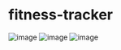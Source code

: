 # fitness-tracker

![image](https://user-images.githubusercontent.com/118866113/205214486-b8185216-895a-4dd8-a81d-b83f8c727977.png)
![image](https://user-images.githubusercontent.com/118866113/205214559-51c97d10-acbc-4ffc-a7f0-0e914b42e538.png)
![image](https://user-images.githubusercontent.com/118866113/205214588-f469ef0a-820f-4a08-9132-24de8a7032fc.png)

